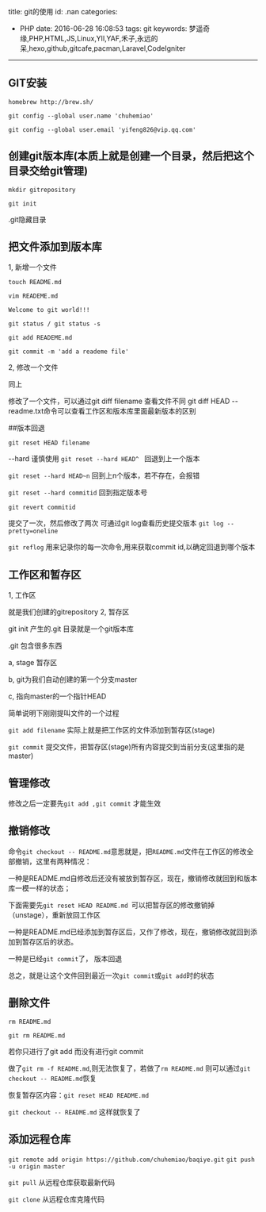 title: git的使用
id: .nan
categories:
  - PHP
date: 2016-06-28 16:08:53
tags: git
keywords: 梦遥奇缘,PHP,HTML,JS,Linux,YII,YAF,禾子,永远的呆,hexo,github,gitcafe,pacman,Laravel,CodeIgniter
---

## GIT安装

`homebrew http://brew.sh/`

`git config --global user.name 'chuhemiao'`

`git config --global user.email 'yifeng826@vip.qq.com'`

## 创建git版本库(本质上就是创建一个目录，然后把这个目录交给git管理)

`mkdir gitrepository`

`git init`

.git隐藏目录


## 把文件添加到版本库

1, 新增一个文件

`touch README.md`

`vim READEME.md`

`Welcome to git world!!!`

`git status / git status -s`

`git add READEME.md`

`git commit -m 'add a reademe file'`

2, 修改一个文件

同上

修改了一个文件，可以通过git diff filename 查看文件不同
git diff HEAD -- readme.txt命令可以查看工作区和版本库里面最新版本的区别

##版本回退

`git reset HEAD filename`

--hard 谨慎使用
`git reset --hard HEAD^ ` 回退到上一个版本

`git reset --hard HEAD~n` 回到上n个版本，若不存在，会报错

`git reset --hard commitid` 回到指定版本号

`git revert commitid`

提交了一次，然后修改了两次
可通过git log查看历史提交版本
`git log --pretty=oneline`

`git reflog` 用来记录你的每一次命令,用来获取commit id,以确定回退到哪个版本


## 工作区和暂存区

1, 工作区

就是我们创建的gitrepository
2, 暂存区

git init 产生的.git 目录就是一个git版本库

.git 包含很多东西

a, stage 暂存区

b, git为我们自动创建的第一个分支master

c, 指向master的一个指针HEAD

简单说明下刚刚提叫文件的一个过程

`git add filename` 实际上就是把工作区的文件添加到暂存区(stage)

`git commit` 提交文件，把暂存区(stage)所有内容提交到当前分支(这里指的是master)

## 管理修改

修改之后一定要先`git add ,git commit` 才能生效

## 撤销修改

命令`git checkout -- README.md`意思就是，把`README.md`文件在工作区的修改全部撤销，这里有两种情况：

一种是README.md自修改后还没有被放到暂存区，现在，撤销修改就回到和版本库一模一样的状态；

下面需要先`git reset HEAD README.md `可以把暂存区的修改撤销掉（unstage），重新放回工作区

一种是README.md已经添加到暂存区后，又作了修改，现在，撤销修改就回到添加到暂存区后的状态。

一种是已经`git commit`了， 版本回退

总之，就是让这个文件回到最近一次`git commit`或`git add`时的状态

## 删除文件

`rm README.md`

`git rm README.md`

若你只进行了git add 而没有进行git commit 

做了`git rm -f README.md`,则无法恢复了，若做了`rm README.md` 则可以通过`git checkout -- README.md`恢复

恢复暂存区内容：`git reset HEAD README.md`

`git checkout -- README.md`
这样就恢复了

## 添加远程仓库

`git remote add origin https://github.com/chuhemiao/baqiye.git`
`git push -u origin master`

`git pull` 从远程仓库获取最新代码

`git clone` 从远程仓库克隆代码